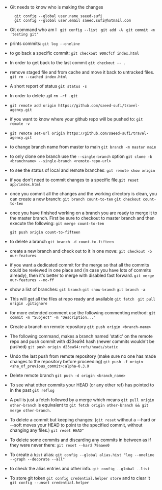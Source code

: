* Git needs to know who is making the changes

  `  git config --global user.name saeed-sufi`<br>
  `  git config --global user.email saeed.sufi@hotmail.com`

* Git command who am I
`  git config --list
`
`  git add -A
`
`  git commit -m 'testing git'
`
* prints commits: `git log --oneline
`
* to go back a specific commit:
  `git checkout 900cfcf index.html`
* In order to get back to the last commit
  `git checkout -- .`
* remove staged file and from cache and move it back to untracked files.
  `git rm --cached index.html`
* A short report of status
  `git status -s`
* In order to delete .git 
  `rm -rf .git`
* `git remote add origin https://github.com/saeed-sufi/travel-agency.git`
* if you want to know where your github repo will be pushed to:
  `git remote -v`

* `git remote set-url origin https://github.com/saeed-sufi/travel-agency.git`

* to change branch name from master to main
  `git branch -m master main`
* to only clone one branch use the `--single-branch` option
  `git clone -b <branchname> --single-branch <remote-repo-url>`

* to see the status of local and remote branches:
  `git remote show origin`
* if you don't need to commit changes to a specific file.`git reset app/index.html` 
* once you commit all the changes and the working directory is clean, you can create a new branch:
  `git branch count-to-ten`
  `git checkout count-to-ten `
* once you have finished working on a branch you are ready to merge it to the master branch. First be sure to checkout to master branch and then execute the following:
  `git merge count-to-ten`

  `git push origin count-to-fifteen`
* to delete a branch
  `git branch -d count-to-fifteen`
* create a new branch and check out to it in one move: 
  `git checkout -b our-features`
* if you want a dedicated commit for the merge so that all the commits could be reviewed in one place and (in case you have lots of commits already), then it's better to merge with disabled fast forward.
  `git merge our-features --no-ff`
* show a list of branches:
  `git branch`
  `git show-branch`
  `git branch -a`
* This will get all the files at repo ready and available
  `git fetch `
  `git pull origin .gitignore` 
  
* for more extended comment use the following commenting method:
  `git commit -m "Subject" -m "Description..."`
  
* Create a branch on remote repository
  `git push origin <branch-name>`
  
* The following command, makes a branch named 'static' on the remote repo and push commit with d23ea94 hash (newer commits wouldn't be pushed)
  `git push origin d23ea94:refs/heads/static`
  
* Undo the last push from remote repository (make sure no one has made changes to the repository before proceeding)
  `git push -f origin <sha_of_previous_commit>:alpha-0.3.0`
  
* Delete remote branch
  `git push -d origin <branch_name>`
  
* To see what other commits your HEAD (or any other ref) has pointed to in the past
  `git reflog`
  
* A pull is just a fetch followed by a merge which means `git pull origin other-branch` is equivalent to `git fetch origin other-branch && git merge other-branch`.
  
* To delete a commit but keeping changes: (`git reset` without a --hard or --soft moves your HEAD to point to the specified commit, without changing any files.)
  `git reset HEAD^`
  
* To delete some commits and discarding any commits in between as if they were never there:
  `git reset --hard 79aaee0`

* To create a `hist` alias:
  `git config --global alias.hist "log --oneline --graph --decorate --all"`
* to check the alias entries and other info.
  `git config --global --list` 

* To store git token `git config credential.helper store` and to clear it `git config --unset credential.helper`
